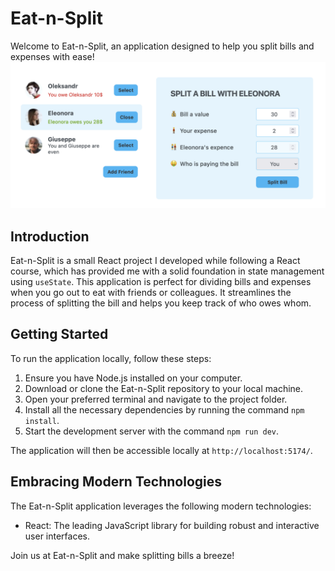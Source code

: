 # Eat-n-Split

Welcome to Eat-n-Split, an application designed to help you split bills and expenses with ease!
![Alt text](image.png)

## Introduction

Eat-n-Split is a small React project I developed while following a React course, which has provided me with a solid foundation in state management using `useState`. This application is perfect for dividing bills and expenses when you go out to eat with friends or colleagues. It streamlines the process of splitting the bill and helps you keep track of who owes whom.

## Getting Started

To run the application locally, follow these steps:

1. Ensure you have Node.js installed on your computer.
2. Download or clone the Eat-n-Split repository to your local machine.
3. Open your preferred terminal and navigate to the project folder.
4. Install all the necessary dependencies by running the command `npm install`.
5. Start the development server with the command `npm run dev`.

The application will then be accessible locally at `http://localhost:5174/`.

## Embracing Modern Technologies

The Eat-n-Split application leverages the following modern technologies:

- React: The leading JavaScript library for building robust and interactive user interfaces.

Join us at Eat-n-Split and make splitting bills a breeze!
